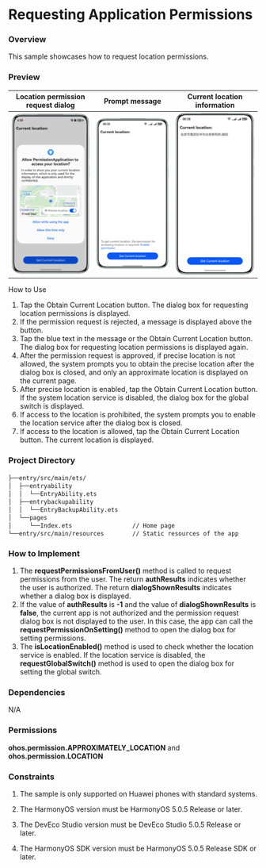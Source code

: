 # Requesting Application Permissions

### Overview

This sample showcases how to request location permissions.

### Preview

| Location permission request dialog    | Prompt message                             | Current location information            |
|---------------------------------------|--------------------------------------------|-----------------------------------------|
| ![](screenshots/device/pop_up.en.png) | ![](screenshots/device/text_prompt.en.png) | ![](screenshots/device/location.en.png) |

How to Use

1. Tap the Obtain Current Location button. The dialog box for requesting location permissions is displayed.
2. If the permission request is rejected, a message is displayed above the button.
3. Tap the blue text in the message or the Obtain Current Location button. The dialog box for requesting location permissions is displayed again.
4. After the permission request is approved, if precise location is not allowed, the system prompts you to obtain the precise location after the dialog box is closed, and only an approximate location is displayed on the current page.
5. After precise location is enabled, tap the Obtain Current Location button. If the system location service is disabled, the dialog box for the global switch is displayed.
6. If access to the location is prohibited, the system prompts you to enable the location service after the dialog box is closed.
7. If access to the location is allowed, tap the Obtain Current Location button. The current location is displayed.


### Project Directory
```
├──entry/src/main/ets/
│  ├──entryability
│  │  └──EntryAbility.ets
│  ├──entrybackupability
│  │  └──EntryBackupAbility.ets
│  └──pages
│     └──Index.ets                 // Home page
└──entry/src/main/resources        // Static resources of the app
```

### How to Implement

1. The **requestPermissionsFromUser()** method is called to request permissions from the user. The return **authResults** indicates whether the user is authorized. The return **dialogShownResults** indicates whether a dialog box is displayed.
2. If the value of **authResults** is **-1** and the value of **dialogShownResults** is **false**, the current app is not authorized and the permission request dialog box is not displayed to the user. In this case, the app can call the **requestPermissionOnSetting()** method to open the dialog box for setting permissions.
3. The **isLocationEnabled()** method is used to check whether the location service is enabled. If the location service is disabled, the **requestGlobalSwitch()** method is used to open the dialog box for setting the global switch.

### Dependencies
N/A

### Permissions

**ohos.permission.APPROXIMATELY_LOCATION** and **ohos.permission.LOCATION**

### Constraints

1. The sample is only supported on Huawei phones with standard systems.

2. The HarmonyOS version must be HarmonyOS 5.0.5 Release or later.

3. The DevEco Studio version must be DevEco Studio 5.0.5 Release or later.

4. The HarmonyOS SDK version must be HarmonyOS 5.0.5 Release SDK or later.